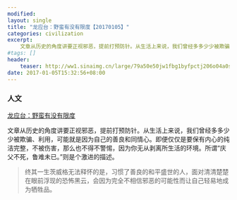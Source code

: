 ```yaml
---
modified:
layout: single
title: "龙应台：野蛮有没有限度【20170105】"
categories: civilization
excerpt:
    文章从历史的角度讲要正视邪恶，提前打预防针。从生活上来说，我们曾经多多少少被欺骗、利用，可能就是因为自己的善良和同情心。即便仅仅是要保有内心的纯洁完整，不被伤害，那么也不得不警惕，因为你无从剥离所生活的环境。
#tags: []
header:
    teaser: http://ww1.sinaimg.cn/large/79a50e50jw1fbg1byfpctj206o04a0sl.jpg
date: 2017-01-05T15:32:56+08:00
---
```




### 人文

[龙应台：野蛮有没有限度](http://mp.weixin.qq.com/s?__biz=MzI1NTA0MzQ4OA==&mid=2652528647&idx=1&sn=b6252d6100ae578b66c5ed744c23b97b&chksm=f1d532c8c6a2bbde6cc5d84b9c470d76790196f30d20f5dcb52d70931069581f4696e9bf5e18&scene=0#rd)

文章从历史的角度讲要正视邪恶，提前打预防针。从生活上来说，我们曾经多多少少被欺骗、利用，可能就是因为自己的善良和同情心。即便仅仅是要保有内心的纯洁完整，不被伤害，那么也不得不警惕，因为你无从剥离所生活的环境。所谓“庆父不死，鲁难未已。”则是个激进的描述。

>终其一生茨威格无法释怀的是，习惯了善良的和平盛世的人，面对清清楚楚在眼前浮现的恐怖黑云，会因为完全不相信邪恶的可能性而让自己轻易地成为牺牲品。

